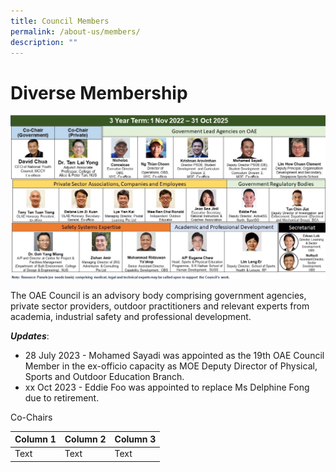 ```yaml
---
title: Council Members
permalink: /about-us/members/
description: ""
---
```

# **Diverse Membership**
![](/images/oae%20council%20diverse%20membership1.jpg)

The OAE Council is an advisory body comprising government agencies, private sector providers, outdoor practitioners and relevant experts from academia, industrial safety and professional development.

***Updates***:
* 28 July 2023 - Mohamed Sayadi was appointed as the 19th OAE Council Member in the ex-officio capacity as MOE Deputy Director of Physical, Sports and Outdoor Education Branch.
* xx Oct 2023 - Eddie Foo was appointed to replace Ms Delphine Fong due to retirement.

Co-Chairs

| Column 1 | Column 2 | Column 3 |
| -------- | -------- | -------- |
| Text     | Text     | Text     |

